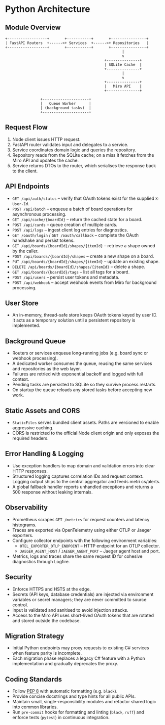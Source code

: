 # Python Architecture

## Module Overview

```text
+------------------+       +-----------+       +----------------+
| FastAPI Routers  +------>+ Services  +------>+ Repositories   |
+------------------+       +-----------+       +----------------+
                                                     |
                                                     v
                                             +---------------+
                                             | SQLite Cache  |
                                             +---------------+
                                                     |
                                                     v
                                             +---------------+
                                             |   Miro API    |
                                             +---------------+

                +---------------------+
                |   Queue Worker      |
                | (background tasks)  |
                +---------------------+
```

## Request Flow

1. Node client issues HTTP request.
2. FastAPI router validates input and delegates to a service.
3. Service coordinates domain logic and queries the repository.
4. Repository reads from the SQLite cache; on a miss it fetches from the Miro API and updates the cache.
5. Service returns DTOs to the router, which serialises the response back to the client.

## API Endpoints

- `GET /api/auth/status` – verify that OAuth tokens exist for the supplied `X-User-Id`.
- `POST /api/batch` – enqueue a batch of board operations for asynchronous processing.
- `GET /api/cache/{boardId}` – return the cached state for a board.
- `POST /api/cards` – queue creation of multiple cards.
- `POST /api/logs` – ingest client log entries for diagnostics.
- `GET /oauth/login` / `GET /oauth/callback` – complete the OAuth handshake and persist tokens.
- `GET /api/boards/{boardId}/shapes/{itemId}` – retrieve a shape owned by the caller.
- `POST /api/boards/{boardId}/shapes` – create a new shape on a board.
- `PUT /api/boards/{boardId}/shapes/{itemId}` – update an existing shape.
- `DELETE /api/boards/{boardId}/shapes/{itemId}` – delete a shape.
- `GET /api/boards/{boardId}/tags` – list all tags for a board.
- `POST /api/users` – persist user tokens and metadata.
- `POST /api/webhook` – accept webhook events from Miro for background processing.

## User Store

- An in-memory, thread-safe store keeps OAuth tokens keyed by user ID. It acts as a
  temporary solution until a persistent repository is implemented.

## Background Queue

- Routers or services enqueue long-running jobs (e.g. board sync or webhook processing).
- A dedicated worker consumes the queue, reusing the same services and repositories as the web layer.
- Failures are retried with exponential backoff and logged with full context.
- Pending tasks are persisted to SQLite so they survive process restarts.
- On startup the queue reloads any stored tasks before accepting new work.

## Static Assets and CORS

- `StaticFiles` serves bundled client assets. Paths are versioned to enable aggressive caching.
- CORS is restricted to the official Node client origin and only exposes the required headers.

## Error Handling & Logging

- Use exception handlers to map domain and validation errors into clear HTTP responses.
- Structured logging captures correlation IDs and request context. Logging output ships to the central aggregator and feeds metri
  cs/alerts.
- A global fallback handler reports unhandled exceptions and returns a 500 response without leaking internals.

## Observability

- Prometheus scrapes `GET /metrics` for request counters and latency histograms.
- Traces are exported via OpenTelemetry using either OTLP or Jaeger exporters.
- Configure collector endpoints with the following environment variables:
    - `OTEL_EXPORTER_OTLP_ENDPOINT` – HTTP endpoint for an OTLP collector.
    - `JAEGER_AGENT_HOST` / `JAEGER_AGENT_PORT` – Jaeger agent host and port.
- Metrics, logs and traces share the same request ID for cohesive diagnostics through Logfire.

## Security

- Enforce HTTPS and HSTS at the edge.
- Secrets (API keys, database credentials) are injected via environment variables or secret managers; they are never committed to source control.
- Input is validated and sanitised to avoid injection attacks.
- Access to the Miro API uses short-lived OAuth tokens that are rotated and stored outside the codebase.

## Migration Strategy

- Initial Python endpoints may proxy requests to existing C# services when feature parity is incomplete.
- Each migration phase replaces a legacy C# feature with a Python implementation and gradually deprecates the proxy.

## Coding Standards

- Follow [PEP 8](https://peps.python.org/pep-0008/) with automatic formatting (e.g. `black`).
- Provide concise docstrings and type hints for all public APIs.
- Maintain small, single-responsibility modules and refactor shared logic into common libraries.
- Run `pre-commit` hooks for formatting and linting (`black`, `ruff`) and enforce tests (`pytest`) in continuous integration.
